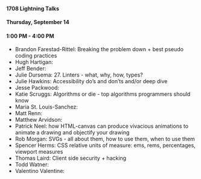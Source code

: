#### 1708 Lightning Talks
#### Thursday, September 14
#### 1:00 PM - 4:00 PM

- Brandon Farestad-Rittel: Breaking the problem down + best pseudo coding practices
- Hugh Hartigan:
- Jeff Bender:
- Julie Dursema: 27. Linters - what, why, how, types?
- Julie Hawkins: Accessibility do’s and don’ts and/or deep dive
- Jesse Packwood:
- Katie Scruggs: Algorithms or die - top algorithms programmers should know
- Maria St. Louis-Sanchez:
- Matt Renn:
- Matthew Arvidson:
- Patrick Neel: how HTML-canvas can produce vivacious animations to animate a drawing and objectify your drawing
- Rob Morgan: SVGs - all about them, how to use them, when to use them
- Spencer Herms: CSS relative units of measure: ems, rems, percentages, viewport measures
- Thomas Laird: Client side security + hacking
- Todd Watner:
- Valentino Valentine:
